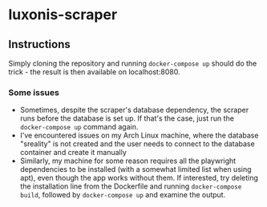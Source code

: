 # luxonis-scraper

## Instructions
Simply cloning the repository and running ``docker-compose up`` should do the trick - the result is then available on localhost:8080.

### Some issues
- Sometimes, despite the scraper's database dependency, the scraper runs before the database is set up. If that's the case, just run the ``docker-compose up`` command again.
- I've encountered issues on my Arch Linux machine, where the database "sreality" is not created and the user needs to connect to the database container and create it manually
- Similarly, my machine for some reason requires all the playwright dependencies to be installed (with a somewhat limited list when using apt), even though the app works without them. If interested, try deleting the installation line from the Dockerfile and running ``docker-compose build``, followed by ``docker-compose up`` and examine the output.
